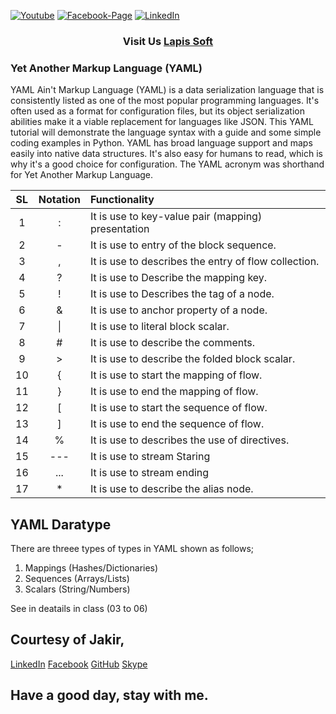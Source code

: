 [![Youtube][youtube-shield]][youtube-url]
[![Facebook-Page][facebook-shield]][facebook-url]
[![LinkedIn][linkedin-shield]][linkedin-url]

<h3 align="center">
   Visit Us <a href="http://www.lapissoft.com">Lapis Soft</a>
</h3>

### Yet Another Markup Language (YAML)

YAML Ain't Markup Language (YAML) is a data serialization language that is consistently listed as one of the most popular programming languages. It's often used as a format for configuration files, but its object serialization abilities make it a viable replacement for languages like JSON. This YAML tutorial will demonstrate the language syntax with a guide and some simple coding examples in Python. YAML has broad language support and maps easily into native data structures. It's also easy for humans to read, which is why it's a good choice for configuration. The YAML acronym was shorthand for Yet Another Markup Language.

| SL  | Notation | Functionality                                        |
| :-: | :------: | :--------------------------------------------------- |
|  1  |    :     | It is use to key-value pair (mapping) presentation   |
|  2  |    -     | It is use to entry of the block sequence.            |
|  3  |    ,     | It is use to describes the entry of flow collection. |
|  4  |    ?     | It is use to Describe the mapping key.               |
|  5  |    !     | It is use to Describes the tag of a node.            |
|  6  |    &     | It is use to anchor property of a node.              |
|  7  |    \|    | It is use to literal block scalar.                   |
|  8  |    #     | It is use to describe the comments.                  |
|  9  |    >     | It is use to describe the folded block scalar.       |
| 10  |    {     | It is use to start the mapping of flow.              |
| 11  |    }     | It is use to end the mapping of flow.                |
| 12  |    [     | It is use to start the sequence of flow.             |
| 13  |    ]     | It is use to end the sequence of flow.               |
| 14  |    %     | It is use to describes the use of directives.        |
| 15  |   ---    | It is use to stream Staring                          |
| 16  |   ...    | It is use to stream ending                           |
| 17  |    \*    | It is use to describe the alias node.                |

## YAML Daratype

There are threee types of types in YAML shown as follows;

<ol>
  <li>Mappings (Hashes/Dictionaries)</li>
  <li>Sequences (Arrays/Lists)</li>
  <li>Scalars (String/Numbers)</li>
</ol>
<p>See in deatails in class (03 to 06)</p>

## Courtesy of Jakir,

<a href="https://www.linkedin.com/in/jakir-ruet/">LinkedIn</a>
<a href="https://www.facebook.com/jakir.ruet">Facebook</a>
<a href="https://github.com/jakir-ruet">GitHub</a>
<a href="https://web.skype.com/?openPstnPage=true">Skype</a>

## Have a good day, stay with me.

[youtube-shield]: https://img.shields.io/badge/-Youtube-black.svg?style=flat-square&logo=youtube&color=blue&logoColor=red
[youtube-url]: https://www.youtube.com/@LapisSoft/featured
[facebook-shield]: https://img.shields.io/badge/-Facebook-black.svg?style=flat-square&logo=facebook&color=pink&logoColor=blue
[facebook-url]: https://www.facebook.com/GoLapisSoft/
[linkedin-shield]: https://img.shields.io/badge/-LinkedIn-black.svg?style=flat-square&logo=linkedin&colorB=red
[linkedin-url]: https://www.linkedin.com/company/lapis-soft/

